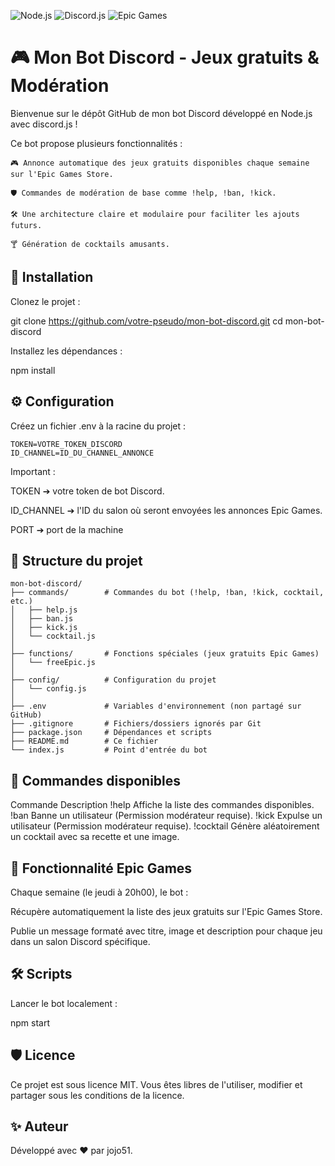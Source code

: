 ![Node.js](https://img.shields.io/badge/Node.js-339933?logo=node.js&logoColor=white)
![Discord.js](https://img.shields.io/badge/Discord.js-5865F2?logo=discord&logoColor=white)
![Epic Games](https://img.shields.io/badge/Epic%20Games-Free%20Games-black?logo=epicgames&logoColor=white)

# 🎮 Mon Bot Discord - Jeux gratuits & Modération

Bienvenue sur le dépôt GitHub de mon bot Discord développé en Node.js avec discord.js !

Ce bot propose plusieurs fonctionnalités :

    🎮 Annonce automatique des jeux gratuits disponibles chaque semaine sur l'Epic Games Store.

    🛡️ Commandes de modération de base comme !help, !ban, !kick.

    🛠️ Une architecture claire et modulaire pour faciliter les ajouts futurs.

    🍸 Génération de cocktails amusants.


## 🚀 Installation

Clonez le projet :

git clone https://github.com/votre-pseudo/mon-bot-discord.git
cd mon-bot-discord

Installez les dépendances :

npm install


## ⚙️ Configuration

Créez un fichier .env à la racine du projet :
```plaintext
TOKEN=VOTRE_TOKEN_DISCORD
ID_CHANNEL=ID_DU_CHANNEL_ANNONCE
````
Important :

  TOKEN ➔ votre token de bot Discord.

  ID_CHANNEL ➔ l'ID du salon où seront envoyées les annonces Epic Games.

  PORT ➔ port de la machine


## 📂 Structure du projet

```plaintext
mon-bot-discord/
├── commands/        # Commandes du bot (!help, !ban, !kick, cocktail, etc.)
│   ├── help.js
│   ├── ban.js
│   ├── kick.js
│   └── cocktail.js
│
├── functions/       # Fonctions spéciales (jeux gratuits Epic Games)
│   └── freeEpic.js
│
├── config/          # Configuration du projet
│   └── config.js
│
├── .env             # Variables d'environnement (non partagé sur GitHub)
├── .gitignore       # Fichiers/dossiers ignorés par Git
├── package.json     # Dépendances et scripts
├── README.md        # Ce fichier
└── index.js         # Point d'entrée du bot

```


## 📜 Commandes disponibles
Commande	Description
!help	Affiche la liste des commandes disponibles.
!ban	Banne un utilisateur (Permission modérateur requise).
!kick	Expulse un utilisateur (Permission modérateur requise).
!cocktail	Génère aléatoirement un cocktail avec sa recette et une image.


## 📅 Fonctionnalité Epic Games

Chaque semaine (le jeudi à 20h00), le bot :

  Récupère automatiquement la liste des jeux gratuits sur l'Epic Games Store.

  Publie un message formaté avec titre, image et description pour chaque jeu dans un salon Discord spécifique.
    

## 🛠️ Scripts

Lancer le bot localement :

npm start


## 🛡️ Licence

Ce projet est sous licence MIT.
Vous êtes libres de l'utiliser, modifier et partager sous les conditions de la licence.
    

## ✨ Auteur

Développé avec ❤️ par jojo51.